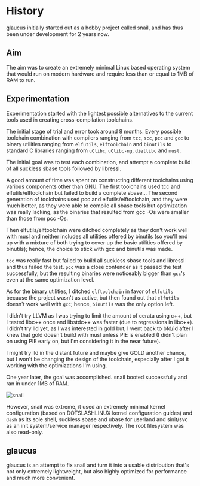 # History
glaucus initially started out as a hobby project called snail, and has thus been
under development for 2 years now.

## Aim
The aim was to create an extremely minimal Linux based operating system that
would run on modern hardware and require less than or equal to 1MB of RAM to
run.

## Experimentation
Experimentation started with the lightest possible alternatives to the current
tools used in creating cross-compilation toolchains.

The initial stage of trial and error took around 8 months. Every possible
toolchain combination with compilers ranging from `tcc`, `scc`, `pcc` and `gcc`
to binary utilities ranging from `elfutils`, `elftoolchain` and `binutils` to
standard C libraries ranging from `uClibc`, `uClibc-ng`, `dietlibc` and `musl`.

The initial goal was to test each combination, and attempt a complete build of
all suckless sbase tools followed by libressl.

A good amount of time was spent on constructing different toolchains using
various components other than GNU. The first toolchains used tcc and
elfutils/elftoolchain but failed to build a complete sbase... The second
generation of toolchains used pcc and elfutils/elftoolchain, and they were much
better, as they were able to compile all sbase tools but optimization was really
lacking, as the binaries that resulted from gcc -Os were smaller than those from
pcc -Os.

Then elfutils/elftoolchain were ditched completely as they don't work well with
musl and neither includes all utilities offered by binutils (so you'll end up
with a mixture of both trying to cover up the basic utilities offered by
binutils); hence, the choice to stick with gcc and binutils was made.

`tcc` was really fast but failed to build all suckless sbase tools and libressl
and thus failed the test. `pcc` was a close contender as it passed the test
successfully, but the resulting binaries were noticeably bigger than `gcc`'s
even at the same optimization level.

As for the binary utilities, I ditched `elftoolchain` in favor of `elfutils`
because the project wasn't as active, but then found out that `elfutils` doesn't
work well with `gcc`; hence, `binutils` was the only option left.

I didn't try LLVM as I was trying to limit the amount of cerata using c++, but I
tested libc++ once and libstdc++ was faster (due to regressions in libc++). I
didn't try lld yet, as I was interested in gold but, I went back to bfd/ld after
I knew that gold doesn't build with musl unless PIE is enabled (I didn't plan on
using PIE early on, but I'm considering it in the near future).

I might try lld in the distant future and maybe give GOLD another chance, but I
won't be changing the design of the toolchain, especially after I got it working
with the optimizations I'm using.

One year later, the goal was accomplished. snail booted successfully and ran in
under 1MB of RAM.

![snail](https://github.com/glaucuslinux/screenshots/raw/master/snail.png)

However, snail was extreme, it used an extremely minimal kernel configuration
(based on DOTSLASHLINUX kernel configuration guides) and `dash` as its sole
shell, suckless sbase and ubase for userland and sinit/svc as an init
system/service manager respectively. The root filesystem was also read-only.

## glaucus
glaucus is an attempt to fix snail and turn it into a usable distribution that's
not only extremely lightweight, but also highly optimized for performance and
much more convenient.

